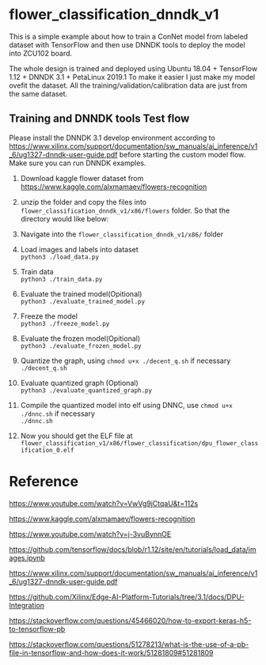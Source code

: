 # flower_classification_dnndk_v1
This is a simple example about how to train a ConNet model from labeled dataset with TensorFlow and then use DNNDK tools to deploy the model into ZCU102 board.

The whole design is trained and deployed using Ubuntu 18.04 + TensorFlow 1.12 + DNNDK 3.1 + PetaLinux 2019.1
To make it easier I just make my model ovefit the dataset. All the training/validation/calibration data are just from the same dataset.

## Training and DNNDK tools Test flow
Please install the DNNDK 3.1 develop environment according to https://www.xilinx.com/support/documentation/sw_manuals/ai_inference/v1_6/ug1327-dnndk-user-guide.pdf before starting the custom model flow.
Make sure you can run DNNDK examples.

1. Download kaggle flower dataset from https://www.kaggle.com/alxmamaev/flowers-recognition <br />
2. unzip the folder and copy the files into ```flower_classification_dnndk_v1/x86/flowers``` folder. So that the directory would like below: <br />

3. Navigate into the ```flower_classification_dnndk_v1/x86/``` folder <br />
4. Load images and labels into dataset <br />
```python3 ./load_data.py``` <br />
5. Train data <br />
```python3 ./train_data.py``` <br />
6. Evaluate the trained model(Opitional) <br />
```python3 ./evaluate_trained_model.py``` <br />
7. Freeze the model <br />
```python3 ./freeze_model.py``` <br />
8. Evaluate the frozen model(Opitional) <br />
```python3 ./evaluate_frozen_model.py``` <br />
9. Quantize the graph, using ```chmod u+x ./decent_q.sh``` if necessary <br />
```./decent_q.sh``` <br />
10. Evaluate quantized graph (Optional) <br />
```python3 ./evaluate_quantized_graph.py``` <br />
11. Compile the quantized model into elf using DNNC, use ```chmod u+x ./dnnc.sh``` if necessary <br />
```./dnnc.sh``` <br />
12. Now you should get the ELF file at ```flower_classification_v1/x86/flower_classification/dpu_flower_classification_0.elf``` <br />

# Reference

https://www.youtube.com/watch?v=VwVg9jCtqaU&t=112s

https://www.kaggle.com/alxmamaev/flowers-recognition

https://www.youtube.com/watch?v=j-3vuBynnOE

https://github.com/tensorflow/docs/blob/r1.12/site/en/tutorials/load_data/images.ipynb

https://www.xilinx.com/support/documentation/sw_manuals/ai_inference/v1_6/ug1327-dnndk-user-guide.pdf

https://github.com/Xilinx/Edge-AI-Platform-Tutorials/tree/3.1/docs/DPU-Integration

https://stackoverflow.com/questions/45466020/how-to-export-keras-h5-to-tensorflow-pb

https://stackoverflow.com/questions/51278213/what-is-the-use-of-a-pb-file-in-tensorflow-and-how-does-it-work/51281809#51281809
